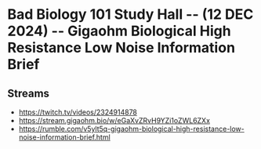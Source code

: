 # Bad Biology 101 Study Hall -- (12 DEC 2024) -- Gigaohm Biological High Resistance Low Noise Information Brief

## Streams
- https://twitch.tv/videos/2324914878
- https://stream.gigaohm.bio/w/eGaXvZRvH9YZi1oZWL6ZXx
- https://rumble.com/v5ylt5q-gigaohm-biological-high-resistance-low-noise-information-brief.html

